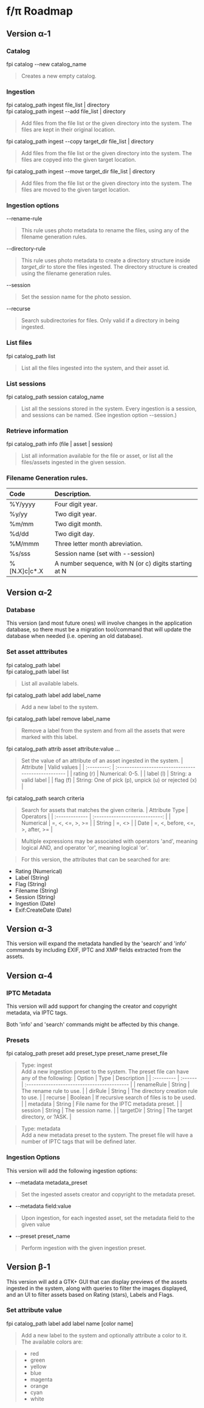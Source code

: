 f/π Roadmap
===========

## Version α-1

### Catalog

fpi catalog --new catalog_name

> Creates a new empty catalog.

### Ingestion

fpi catalog_path ingest file_list | directory<br/>
fpi catalog_path ingest --add file_list | directory

> Add files from the file list or the given directory into the system.
  The files are kept in their original location.

fpi catalog_path ingest --copy target_dir file_list | directory

> Add files from the file list or the given directory into the system.
  The files are copyed into the given target location.

fpi catalog_path ingest --move target_dir file_list | directory

> Add files from the file list or the given directory into the system.
  The files are moved to the given target location.

### Ingestion options

--rename-rule

> This rule uses photo metadata to rename the files, using any of the
  filename generation rules.

--directory-rule

> This rule uses photo metadata to create a directory structure inside
  _target\_dir_ to store the files ingested. The directory structure is
  created using the filename generation rules.

--session

> Set the session name for the photo session.

--recurse

> Search subdirectories for files. Only valid if a directory in being
  ingested.

### List files

fpi catalog_path list

> List all the files ingested into the system, and their asset id.

### List sessions

fpi catalog_path session catalog_name

> List all the sessions stored in the system. Every ingestion is a
  session, and sessions can be named. (See ingestion option --session.)

### Retrieve information

fpi catalog_path info (file | asset | session)

> List all information available for the file or asset, or list all the
  files/assets ingested in the given session.

### Filename Generation rules.

 |   Code         | Description.                                          |
 | :------------- | :---------------------------------------------------- |
 | %Y/yyyy        | Four digit year.                                      |
 | %y/yy          | Two digit year.                                       |
 | %m/mm          | Two digit month.                                      |
 | %d/dd          | Two digit day.                                        |
 | %M/mmm         | Three letter month abreviation.                       |
 | %s/sss         | Session name (set with --session)                     |
 | %[N.X]c\|c\*.X | A number sequence, with N (or c) digits starting at N |

## Version α-2

### Database

This version (and most future ones) will involve changes in the
application database, so there must be a migration tool/command that
will update the database when needed (i.e. opening an old database).

### Set asset atttributes

fpi catalog_path label <br/>
fpi catalog_path label list

> List all available labels.

fpi catalog_path label add label_name

> Add a new label to the system.

fpi catalog_path label remove label_name

> Remove a label from the system and from all the assets that were
  marked with this label.

fpi catalog_path attrib asset attribute:value ...

> Set the value of an attribute of an asset ingested in the system.
  |  Attribute  | Valid values                                        |
  | :---------: | :-------------------------------------------------- |
  |  rating (r) | Numerical: 0-5.                                     |
  |  label (l)  | String: a valid label                               |
  |  flag (f)   | String: One of pick (p), unpick (u) or rejected (x) |

fpi catalog_path search criteria

> Search for assets that matches the given criteria.
  | Attribute Type |    Operators                   |
  | :------------- | :----------------------------: |
  | Numerical      | =, <, <=, >, >=                |
  | String         | =, <>                          |
  | Date           | =, <, before, <=, >, after, >= |

> Multiple expressions may be associated with operators 'and',
  meaning logical AND, and operator 'or', meaning logical 'or'.

> For this version, the attributes that can be searched for are:
   * Rating (Numerical)
   * Label (String)
   * Flag (String)
   * Filename (String)
   * Session (String)
   * Ingestion (Date)
   * Exif:CreateDate (Date)

## Version α-3

This version will expand the metadata handled by the 'search' and 'info'
commands by including EXIF, IPTC and XMP fields extracted from the
assets.

## Version α-4

### IPTC Metadata

This version will add support for changing the creator and copyright
metadata, via IPTC tags.

Both 'info' and 'search' commands might be affected by this change.

### Presets

fpi catalog_path preset add preset_type preset_name preset_file


> Type: ingest<br/>
  Add a new ingestion preset to the system. The preset file can have
  any of the following:
  | Option     | Type    | Description                                 |
  | :--------- | :------ | :------------------------------------------ |
  | renameRule | String  | The rename rule to use.                     |
  | dirRule    | String  | The directory creation rule to use.         |
  | recurse    | Boolean | If recursive search of files is to be used. |
  | metadata   | String  | File name for the IPTC metadata preset.     |
  | session    | String  | The session name.                           |
  | targetDir  | String  | The target directory, or ?ASK.              |

> Type: metadata<br/>
  Add a new metadata preset to the system. The preset file will have a
  number of IPTC tags that will be defined later.

### Ingestion Options

This version will add the following ingestion options:

* --metadata metadata_preset

> Set the ingested assets creator and copyright to the metadata
  preset.

* --metadata field:value

> Upon ingestion, for each ingested asset, set the metadata field to the
given value

* --preset preset_name

> Perform ingestion with the given ingestion preset.

## Version β-1

This version will add a GTK+ GUI that can display previews of the assets
ingested in the system, along with queries to filter the images displayed,
and an UI to filter assets based on Rating (stars), Labels and Flags.

### Set attribute value

fpi catalog_path label add label name \[color name\]

> Add a new label to the system and optionally attribute a color to it.
  The available colors are:

>* red
>* green
>* yellow
>* blue
>* magenta
>* orange
>* cyan
>* white
